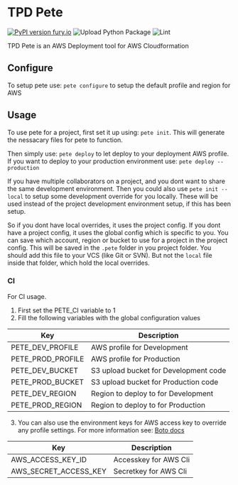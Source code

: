 # TPD Pete
[![PyPI version fury.io](https://badge.fury.io/py/tpd-pete.svg)](https://pypi.python.org/pypi/tpd-pete/)
![Upload Python Package](https://github.com/totalpunch/TPD-Pete/workflows/Upload%20Python%20Package/badge.svg)
![Lint](https://github.com/totalpunch/TPD-Pete/workflows/Lint/badge.svg)

TPD Pete is an AWS Deployment tool for AWS Cloudformation

## Configure

To setup pete use: `pete configure` to setup the default profile and region for AWS

## Usage

To use pete for a project, first set it up using: `pete init`.
This will generate the nessacary files for pete to function.

Then simply use: `pete deploy` to let deploy to your deployment AWS profile.
If you want to deploy to your production environment use: `pete deploy --production`

If you have multiple collaborators on a project, and you dont want to share the same development environment.
Then you could also use `pete init --local` to setup some development override for you locally.
These will be used instead of the project development environment setup, if this has been setup.

So if you dont have local overrides, it uses the project config.
If you dont have a project config, it uses the global config which is specific to you.
You can save which account, region or bucket to use for a project in the project config.
This will be saved in the `.pete` folder in you project folder.
You should add this file to your VCS (like Git or SVN).
But not the `local` file inside that folder, which hold the local overrides.

### CI
For CI usage.
1. First set the PETE_CI variable to 1
2. Fill the following variables with the global configuration values

| Key | Description |
| ------ | ------ |
| PETE_DEV_PROFILE | AWS profile for Development |
| PETE_PROD_PROFILE | AWS profile for Production |
| PETE_DEV_BUCKET | S3 upload bucket for Development code |
| PETE_PROD_BUCKET | S3 upload bucket for Production code |
| PETE_DEV_REGION | Region to deploy to for Development |
| PETE_PROD_REGION | Region to deploy to for Production |

3. You can also use the environment keys for AWS access key to override any profile settings.
For more information see: [Boto docs](https://boto3.amazonaws.com/v1/documentation/api/latest/guide/configuration.html#using-environment-variables)

| Key | Description |
| ------ | ------ |
| AWS_ACCESS_KEY_ID | Accesskey for AWS Cli |
| AWS_SECRET_ACCESS_KEY | Secretkey for AWS Cli |
